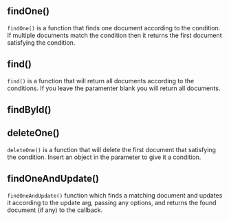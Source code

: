 ## findOne()

`findOne()` is a function that finds one document according to the condition. If multiple documents match the condition then it returns the first document satisfying the condition.

## find()

`find()` is a function that will return all documents according to the conditions. If you leave the paramenter blank you will return all documents.

## findById()



## deleteOne()

`deleteOne()` is a function that will delete the first document that satisfying the condition. Insert an object in the parameter to give it a condition.

## findOneAndUpdate()

`findOneAndUpdate()` function which finds a matching document and updates it according to the update arg, passing any options, and returns the found document (if any) to the callback.


